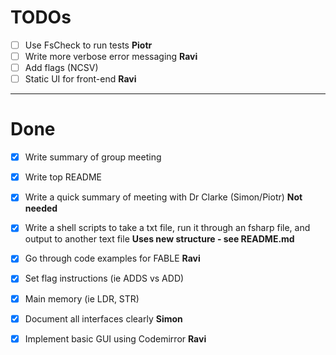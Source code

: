 # TODOs
- [ ] Use FsCheck to run tests **Piotr**
- [ ] Write more verbose error messaging **Ravi**
- [ ] Add flags (NCSV)
- [ ] Static UI for front-end **Ravi**

---
# Done
- [X] Write summary of group meeting
- [X] Write top README
- [X] Write a quick summary of meeting with Dr Clarke (Simon/Piotr) **Not needed**
- [X] Write a shell scripts to take a txt file, run it through an fsharp file, and output to another text file **Uses new structure - see README.md**
- [X] Go through code examples for FABLE **Ravi**
- [X] Set flag instructions (ie ADDS vs ADD)
- [X] Main memory (ie LDR, STR)
- [X] Document all interfaces clearly **Simon**
- [X] Implement basic GUI using Codemirror **Ravi**


